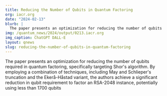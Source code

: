 ```yaml
---
title: Reducing the Number of Qubits in Quantum Factoring
org: iacr.org
date: "2024-02-13"
blurb: |
  The paper presents an optimization for reducing the number of qubits required in quantum factoring, specifically targeting Shor's algorithm. By employing a combination of techniques, including May and Schlieper's truncation and the Ekerå-Håstad variant, the authors achieve a significant reduction in qubit requirement to factor an RSA-2048 instance, potentially using less than 1700 qubits
img: /quantum_news/2024/output/0213.iacr.org
img_caption: ChatGPT DALL-E
layout: qnews
slug: reducing-the-number-of-qubits-in-quantum-factoring
---
```


The paper presents an optimization for reducing the number of qubits required in quantum factoring, specifically targeting Shor's algorithm. By employing a combination of techniques, including May and Schlieper's truncation and the Ekerå-Håstad variant, the authors achieve a significant reduction in qubit requirement to factor an RSA-2048 instance, potentially using less than 1700 qubits
